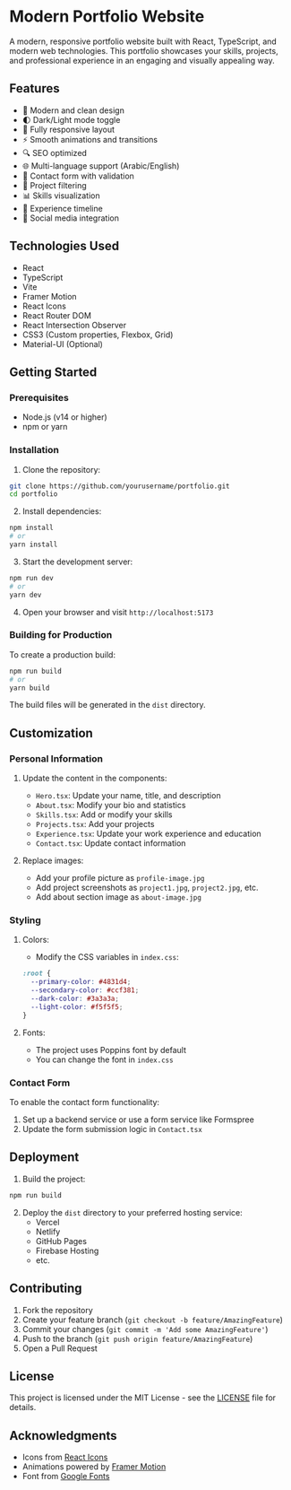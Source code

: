 # Modern Portfolio Website

A modern, responsive portfolio website built with React, TypeScript, and modern web technologies. This portfolio showcases your skills, projects, and professional experience in an engaging and visually appealing way.

## Features

- 🎨 Modern and clean design
- 🌓 Dark/Light mode toggle
- 📱 Fully responsive layout
- ⚡ Smooth animations and transitions
- 🔍 SEO optimized
- 🌐 Multi-language support (Arabic/English)
- 📝 Contact form with validation
- 🎯 Project filtering
- 📊 Skills visualization
- 📅 Experience timeline
- 🔗 Social media integration

## Technologies Used

- React
- TypeScript
- Vite
- Framer Motion
- React Icons
- React Router DOM
- React Intersection Observer
- CSS3 (Custom properties, Flexbox, Grid)
- Material-UI (Optional)

## Getting Started

### Prerequisites

- Node.js (v14 or higher)
- npm or yarn

### Installation

1. Clone the repository:

```bash
git clone https://github.com/yourusername/portfolio.git
cd portfolio
```

2. Install dependencies:

```bash
npm install
# or
yarn install
```

3. Start the development server:

```bash
npm run dev
# or
yarn dev
```

4. Open your browser and visit `http://localhost:5173`

### Building for Production

To create a production build:

```bash
npm run build
# or
yarn build
```

The build files will be generated in the `dist` directory.

## Customization

### Personal Information

1. Update the content in the components:

   - `Hero.tsx`: Update your name, title, and description
   - `About.tsx`: Modify your bio and statistics
   - `Skills.tsx`: Add or modify your skills
   - `Projects.tsx`: Add your projects
   - `Experience.tsx`: Update your work experience and education
   - `Contact.tsx`: Update contact information

2. Replace images:
   - Add your profile picture as `profile-image.jpg`
   - Add project screenshots as `project1.jpg`, `project2.jpg`, etc.
   - Add about section image as `about-image.jpg`

### Styling

1. Colors:

   - Modify the CSS variables in `index.css`:

   ```css
   :root {
     --primary-color: #4831d4;
     --secondary-color: #ccf381;
     --dark-color: #3a3a3a;
     --light-color: #f5f5f5;
   }
   ```

2. Fonts:
   - The project uses Poppins font by default
   - You can change the font in `index.css`

### Contact Form

To enable the contact form functionality:

1. Set up a backend service or use a form service like Formspree
2. Update the form submission logic in `Contact.tsx`

## Deployment

1. Build the project:

```bash
npm run build
```

2. Deploy the `dist` directory to your preferred hosting service:
   - Vercel
   - Netlify
   - GitHub Pages
   - Firebase Hosting
   - etc.

## Contributing

1. Fork the repository
2. Create your feature branch (`git checkout -b feature/AmazingFeature`)
3. Commit your changes (`git commit -m 'Add some AmazingFeature'`)
4. Push to the branch (`git push origin feature/AmazingFeature`)
5. Open a Pull Request

## License

This project is licensed under the MIT License - see the [LICENSE](LICENSE) file for details.

## Acknowledgments

- Icons from [React Icons](https://react-icons.github.io/react-icons/)
- Animations powered by [Framer Motion](https://www.framer.com/motion/)
- Font from [Google Fonts](https://fonts.google.com/)
